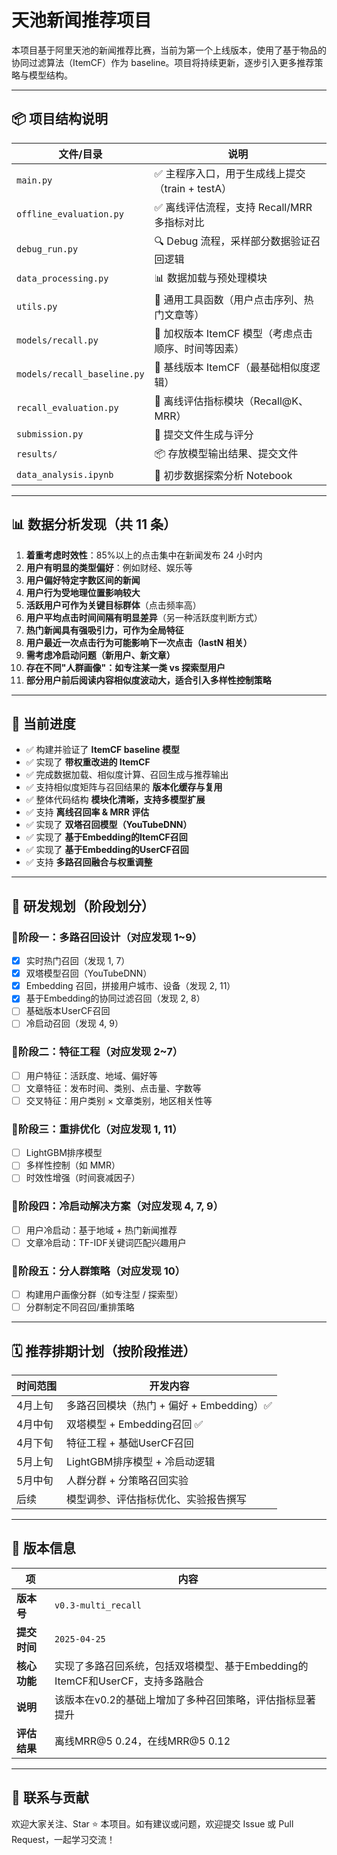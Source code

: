# 天池新闻推荐项目

本项目基于阿里天池的新闻推荐比赛，当前为第一个上线版本，使用了基于物品的协同过滤算法（ItemCF）作为 baseline。项目将持续更新，逐步引入更多推荐策略与模型结构。

---

## 📦 项目结构说明


| 文件/目录                   | 说明                                                |
| --------------------------- | --------------------------------------------------- |
| `main.py`                   | ✅ 主程序入口，用于生成线上提交（train + testA）    |
| `offline_evaluation.py`     | ✅ 离线评估流程，支持 Recall/MRR 多指标对比         |
| `debug_run.py`              | 🔍 Debug 流程，采样部分数据验证召回逻辑             |
| `data_processing.py`        | 📊 数据加载与预处理模块                             |
| `utils.py`                  | 🧰 通用工具函数（用户点击序列、热门文章等）         |
| `models/recall.py`          | 📌 加权版本 ItemCF 模型（考虑点击顺序、时间等因素） |
| `models/recall_baseline.py` | 📌 基线版本 ItemCF（最基础相似度逻辑）              |
| `recall_evaluation.py`      | 📐 离线评估指标模块（Recall@K、MRR）                |
| `submission.py`             | 📁 提交文件生成与评分                               |
| `results/`                  | 📦 存放模型输出结果、提交文件                       |
| `data_analysis.ipynb`       | 📓 初步数据探索分析 Notebook                        |

---

## 📊 数据分析发现（共 11 条）

1. **着重考虑时效性**：85%以上的点击集中在新闻发布 24 小时内
2. **用户有明显的类型偏好**：例如财经、娱乐等
3. **用户偏好特定字数区间的新闻**
4. **用户行为受地理位置影响较大**
5. **活跃用户可作为关键目标群体**（点击频率高）
6. **用户平均点击时间间隔有明显差异**（另一种活跃度判断方式）
7. **热门新闻具有强吸引力，可作为全局特征**
8. **用户最近一次点击行为可能影响下一次点击（lastN 相关）**
9. **需考虑冷启动问题（新用户、新文章）**
10. **存在不同"人群画像"：如专注某一类 vs 探索型用户**
11. **部分用户前后阅读内容相似度波动大，适合引入多样性控制策略**

---

## 🚀 当前进度

- ✅ 构建并验证了 **ItemCF baseline 模型**
- ✅ 实现了 **带权重改进的 ItemCF**
- ✅ 完成数据加载、相似度计算、召回生成与推荐输出
- ✅ 支持相似度矩阵与召回结果的 **版本化缓存与复用**
- ✅ 整体代码结构 **模块化清晰，支持多模型扩展**
- ✅ 支持 **离线召回率 & MRR 评估**
- ✅ 实现了 **双塔召回模型（YouTubeDNN）**
- ✅ 实现了 **基于Embedding的ItemCF召回**
- ✅ 实现了 **基于Embedding的UserCF召回**
- ✅ 支持 **多路召回融合与权重调整**

---

## 🔄 研发规划（阶段划分）

### 📍阶段一：多路召回设计（对应发现 1~9）

- [X]  实时热门召回（发现 1, 7）
- [X]  双塔模型召回（YouTubeDNN）
- [X]  Embedding 召回，拼接用户城市、设备（发现 2, 11）
- [X]  基于Embedding的协同过滤召回（发现 2, 8）
- [ ]  基础版本UserCF召回
- [ ]  冷启动召回（发现 4, 9）

### 📍阶段二：特征工程（对应发现 2~7）

- [ ]  用户特征：活跃度、地域、偏好等
- [ ]  文章特征：发布时间、类别、点击量、字数等
- [ ]  交叉特征：用户类别 × 文章类别，地区相关性等

### 📍阶段三：重排优化（对应发现 1, 11）

- [ ]  LightGBM排序模型
- [ ]  多样性控制（如 MMR）
- [ ]  时效性增强（时间衰减因子）

### 📍阶段四：冷启动解决方案（对应发现 4, 7, 9）

- [ ]  用户冷启动：基于地域 + 热门新闻推荐
- [ ]  文章冷启动：TF-IDF关键词匹配兴趣用户

### 📍阶段五：分人群策略（对应发现 10）

- [ ]  构建用户画像分群（如专注型 / 探索型）
- [ ]  分群制定不同召回/重排策略

---

## 🗓️ 推荐排期计划（按阶段推进）

| 时间范围 | 开发内容                                      |
| -------- | --------------------------------------------- |
| 4月上旬  | 多路召回模块（热门 + 偏好 + Embedding）✅     |
| 4月中旬  | 双塔模型 + Embedding召回 ✅                   |
| 4月下旬  | 特征工程 + 基础UserCF召回                     |
| 5月上旬  | LightGBM排序模型 + 冷启动逻辑                 |
| 5月中旬  | 人群分群 + 分策略召回实验                     |
| 后续     | 模型调参、评估指标优化、实验报告撰写          |

---

## 🔖 版本信息

| 项           | 内容                                                                          |
| ------------ | ----------------------------------------------------------------------------- |
| **版本号**   | `v0.3-multi_recall`                                                           |
| **提交时间** | `2025-04-25`                                                                  |
| **核心功能** | 实现了多路召回系统，包括双塔模型、基于Embedding的ItemCF和UserCF，支持多路融合 |
| **说明**     | 该版本在v0.2的基础上增加了多种召回策略，评估指标显著提升                      |
| **评估结果** | 离线MRR@5 0.24，在线MRR@5 0.12                                               |

---

## 📮 联系与贡献

欢迎大家关注、Star ⭐️ 本项目。如有建议或问题，欢迎提交 Issue 或 Pull Request，一起学习交流！
